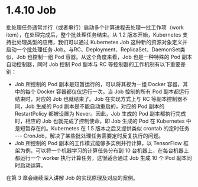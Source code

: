 # 1.4.10 Job

批处理任务通常并行（或者串行）启动多个计算进程去处理一批工作项（work item），在处理完成后，整个批处理任务结束。从 1.2 版本开始，Kubernetes 支持批处理类型的应用，我们可以通过 Kubernetes Job 这种新的资源对象定义并启动一个批处理任务 Job。与RC、Deployment、ReplicaSet、DaemonSet类似，Job 也控制一组 Pod 容器。从这个角度来看，Job 也是一种特殊的 Pod 副本自动控制器，同时 Job 控制 Pod 副本与 RC 等控制器的工作机制有以下重要差别：
* Job 所控制的 Pod 副本是短暂运行的，可以将其视为一组 Docker 容器，其中的每个 Docker 容器都仅仅运行一次。当 Job 控制的所有 Pod 副本都运行结束时，对应的 Job 也就结束了。Job 在实现方式上与 RC 等副本控制器不同，Job 生成的 Pod 副本是不能自动重启的，对应的 Pod 副本的 RestartPolicy 都被设置为 Never。因此，Job 生成的 Pod 副本都执行完成时，相应的 Job 也就完成了控制使命，即 Job 生成的 Pod 在 Kubernetes 中是短暂存在的。Kubernetes 在 1.5 版本之后又提供类似 crontab 的定时任务 --- CronJob，解决了某些批处理任务需要定时反复执行的问题。
* Job 所控制的 Pod 副本的工作模式能够多实例并行计算，以 TensorFlow 框架为例，可以将一个机器学习的计算任务分布到 10 台机器上，在每台机器上都运行一个 worker 执行计算任务，这很适合通过 Job 生成 10 个 Pod 副本同时启动运算。

在第 3 章会继续深入讲解 Job 的实现原理及对应的案例。

